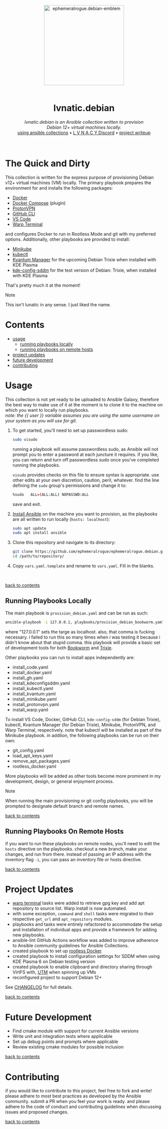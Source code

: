 <div align="center">
  <img
    src="./assets/e.debian-emblem.png"
    alt="ephemeralrogue.debian-emblem"
    width="256px"
  />
  <br>
  <br>
  <h1>lvnatic.debian</h1>
  <i>lvnatic.debian is an Ansible collection written to provision
    <br> Debian 12+ virtual machines locally.</i>
  <br>
</div>

<div align="center">
  <a href="https://docs.ansible.com/ansible/latest/collections_guide/index.html">
  using ansible collections</a>
  •
  <a href="https://discord.gg/nh7mqGEfbw">L V N A C Y Discord</a>
  •
  <a href="https://blog.ephemeralrogue.xyz/detour-through-ansible#heading-ephemeralroguebookworm">project writeup</a>
  <br>
</div>
<br>
<br>

# The Quick and Dirty

This collection is written for the express purpose of provisioning Debian 
v12+ virtual machines (VM) locally. The primary playbook prepares the 
environment for and installs the following packages:

- [Docker](https://docs.docker.com/engine/)
- [Docker Compose](https://docs.docker.com/compose/) (plugin)
- [ProtonVPN](https://protonvpn.com/)
- [GitHub CLI](https://cli.github.com/)
- [VS Code](https://code.visualstudio.com/)
- [Warp Terminal](warp.dev)

and configures Docker to run in Rootless Mode and git with my preferred 
options. Additionally, other playbooks are provided to install:

- [Minikube](https://minikube.sigs.k8s.io/docs/)
- [kubectl](https://kubernetes.io/docs/reference/kubectl/kubectl/)
- [Kvantum Manager](https://github.com/tsujan/Kvantum/tree/master/Kvantum) 
  for the upcoming Debian Trixie when installed with KDE Plasma
- [kde-config-sddm](https://packages.debian.org/experimental/kde-config-sddm) 
  for the test version of Debian: Trixie, when installed with KDE Plasma

That's pretty much it at the moment!

> [!NOTE]
> This isn't lunatic in any sense. I just liked the name.

# Contents

- [usage](#usage)
  - [running playbooks locally](#usage_local)
  - [running playbooks on remote hosts](#usage_remote)
- [project updates](#updates)
- [future development](#future_dev)
- [contributing](#contributing)


# Usage

This collection is not yet ready to be uploaded to Ansible Galaxy, therefore 
the best way to make use of it at the moment is to clone it to the machine 
on which you want to locally run playbooks.  
*note: the {{ user }} variable assumes you are using the same username on 
your system as you will use for git.*

1. To get started, you'll need to set up passwordless sudo:

    ```sh
    sudo visudo
    ```

    running a playbook will assume passwordless sudo, as Ansible will not 
    prompt you to enter a password at each juncture it requires. if you like, 
    you can return and turn off passwordless sudo once you've completed 
    running the playbooks.  

    `visudo` provides checks on this file to ensure syntax is appropriate. use 
    other edits at your own discretion, caution, peril, whatever. find the 
    line defining the `sudo` group's permissions and change it to:

    ```sh
    %sudo   ALL=(ALL:ALL) NOPASSWD:ALL
    ```

    save and exit.
    
2. [Install Ansible](https://docs.ansible.com/ansible/latest/installation_guide/index.html) 
    on the machine you want to provision, as the playbooks are all written to 
    run locally (`hosts: localhost`):

    ```sh
    sudo apt update
    sudo apt install ansible
    ```

3. Clone this repository and navigate to its directory:

    ```sh
    git clone https://github.com/ephemeralrogue/ephemeralrogue.debian.git
    cd /path/to/repository/
    ```

4. Copy `vars.yaml.template` and rename to `vars.yaml`. Fill in the blanks.  
<br>

[back to contents](#contents)

## Running Playbooks Locally

The main playbook is `provision_debian.yaml` and can be run as such:
```bash
ansible-playbook -i 127.0.0.1, playbooks/provision_debian_bookworm.yaml
```
where "127.0.0.1" sets the targe as localhost. also, that comma is 
fucking necessary. i failed to run this so many times when i was testing it 
because i didn't know about that stupid comma. this playbook will provide 
a basic set of development tools for both 
[Bookworm](https://www.debian.org/releases/bookworm/) and 
[Trixie](https://www.debian.org/releases/trixie/).

Other playbooks you can run to install apps independently are:

- install_code.yaml
- install_docker.yaml
- install_gh.yaml
- install_kdeconfigsddm.yaml
- install_kubectl.yaml
- install_kvantum.yaml
- install_minikube.yaml
- install_protonvpn.yaml
- install_warp.yaml

To install VS Code, Docker, GitHub CLI, `kde-config-sddm` (for Debian Trixie), 
kubectl, Kvantum Manager (for Debian Trixie), Minikube, ProtonVPN, and Warp 
Terminal, respectively. note that kubectl will be installed as part of the 
Minikube playbook. in addtion, the following playbooks can be run on their own:

- git_config.yaml
- load_apt_keys.yaml
- remove_apt_packages.yaml
- rootless_docker.yaml

More playbooks will be added as other tools become more prominent in my 
development, design, or general enjoyment process.

> [!NOTE]
> When running the main provisioning or git config playbooks, you will 
> be prompted to designate default branch and remote names.

[back to contents](#contents)

## Running Playbooks On Remote Hosts

if you want to run these playbooks on remote nodes, you'll need to edit 
the `hosts` directive on the playbooks. checkout a new branch, make your 
changes, and run from there. instead of passing an IP address with the 
inventory flag `-i`, you can pass an inventory file or hosts directive.

[back to contents](#contents)

# Project Updates

- [warp terminal](https://www.warp.dev/) tasks were added to retrieve gpg 
  key and add apt repository to source list. Warp install is now automated.
- with some exception, `command` and `shell` tasks were migrated to their 
  respective `get_url` and `apt_repository` modules.
- playbooks and tasks were entirely refactored to accommodate the setup and 
  installation of individual apps and provide a framework for adding new 
  playbooks.
- ansible-lint GitHub Actions workflow was added to improve adherence to 
  Ansible community guidelines for Ansible Collections.
- created playbook to set up [rootless Docker](https://docs.docker.com/engine/security/rootless/)
- created playbook to install configuration settings for SDDM when using KDE
  Plasma 6 on Debian testing version
- created playbook to enable clipboard and directory sharing through VirtFS 
  with, [UTM](https://getutm.app/) when spinning up VMs
- reconfigured project to support Debian 12+

See [CHANGELOG](./CHANGELOG.md) for full details.

[back to contents](#contents)

# Future Development

- Find cmake module with support for current Ansible versions
- Write unit and integration tests where applicable
- Set up debug points and prompts where applicable
- Review existing cmake modules for possible inclusion

[back to contents](#contents)

# Contributing

if you would like to contribute to this project, feel free to fork and write! 
please adhere to most best practices as developed by the Ansible community. 
submit a PR when you feel your work is ready. and please adhere to the code of 
conduct and contributing guidelines when discussing issues and proposed 
changes.

[back to contents](#contents)